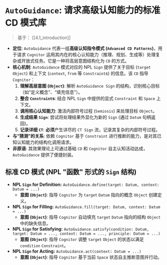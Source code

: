 # `AutoGuidance`: 请求高级认知能力的标准 CD 模式库

> 基于： [[4.1_introduction]]

* **定位**: `AutoGuidance` 代表一组**高级认知指令模式 (`Advanced CD Patterns`)**，用于请求 `Cognitor` 运用其内在的核心认知能力（推理、规划、生成等）处理复杂或开放式任务。它是一种将高层意图结构化为 `CD` 的方式。
* **核心机制**: `AutoGuidance` 模式对应的 NPL `Sign` 提供了关于目标 (`target` `Object`) 和上下文 (`context`, `from` 等 `Constraint`s) 的信息。该 `CD` 指导 `Cognitor`：
    1.  **理解高层意图 (`Object`)**: 解析 `AutoGuidance Sign` 的结构，识别核心目标（如“定义概念”、“填充信息”）。
    2.  **整合 `Constraint`s**: 结合 NPL `Sign` 中提供的显式 `Constraint` 和 `Space` 上下文。
    3.  **调用核心认知能力**: 激活内部符号过程 (`Semiosis`) 来处理目标 `Object`。
    4.  **生成结果 `Sign`**: 尝试将处理结果外显化为新的 `Sign` (通过 `Datum` 句柄返回)。
    5.  **记录详细 `CT`**: **必须**产生详尽的 `CT Sign` 流，记录其复杂的内部符号过程。
* **与“猜测”的关系**: 依赖 `Cognitor` 基于 `Constraint` 进行推断的能力，是对其已知认知能力的结构化调用请求。
* **非原语**: 其效果理论上可通过基础 `CD` 和 `Cognitor` 自主认知活动达成，`AutoGuidance` 提供了便捷封装。

## 标准 CD 模式 (NPL "函数" 形式的 `Sign` 结构)

* **NPL `Sign` for Definition:** `AutoGuidance.define(target: Datum, context: Datum = ...)`
    * **意图 (`Object`)**: 指导 `Cognitor` 为 `target` `Datum` 指向的概念 `Object` 创建定义。
* **NPL `Sign` for Filling:** `AutoGuidance.fill(target: Datum, context: Datum = ...)`
    * **意图 (`Object`)**: 指导 `Cognitor` 自动填充 `target` `Datum` 指向的结构 `Object` 中的缺失信息。
* **NPL `Sign` for Satisfying:** `AutoGuidance.satisfy(condition: Datum, target: Datum = ..., context: Datum = ..., principle: Datum = ...)`
    * **意图 (`Object`)**: 指导 `Cognitor` 调整 `target` `Object` 的状态以满足 `condition` `Constraint`。
* **NPL `Sign` for Acting:** `AutoGuidance.act(context: Datum = ...)`
    * **意图 (`Object`)**: 指导 `Cognitor` 基于当前 `Space` 状态自主推断意图并行动。